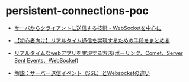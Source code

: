 # persistent-connections-poc

* [サーバからクライアントに送信する技術 - WebSocketを中心に](https://qiita.com/yuba/items/00fc1892b296fb7b8de9)
* [【初心者向け】リアルタイム通信を実現するための手段をまとめる](https://qiita.com/kbys-fumi/items/a62dfa6f8baf81ff9cc5)
* [リアルタイムなwebアプリを実現する方法(ポーリング、Comet、Server Sent Events、WebSocket)](https://www.kimullaa.com/posts/201601171413/#comet%E3%83%AD%E3%83%B3%E3%82%B0%E3%83%9D%E3%83%BC%E3%83%AA%E3%83%B3%E3%82%B0-%E5%90%8C%E6%9C%9F)

* [解説：サーバー送信イベント（SSE）とWebsocketの違い](https://apidog.com/jp/blog/differences-between-sse-and-websocket/)

